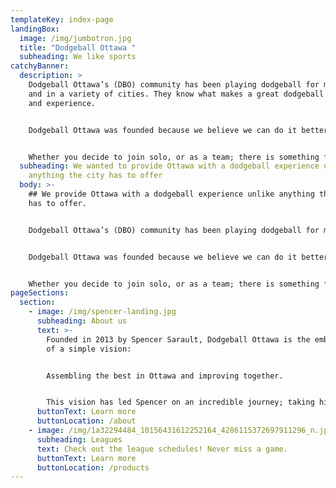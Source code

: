 ```yaml
---
templateKey: index-page
landingBox:
  image: /img/jumbotron.jpg
  title: "Dodgeball Ottawa "
  subheading: We like sports
catchyBanner:
  description: >
    Dodgeball Ottawa’s (DBO) community has been playing dodgeball for many years
    and in a variety of cities. They know what makes a great dodgeball community
    and experience. 


    Dodgeball Ottawa was founded because we believe we can do it better. We take pride in delivering high caliber play; elite athlete development; a friendly and informative community; and a wide range of leagues and events.


    Whether you decide to join solo, or as a team; there is something for you in Dodgeball Ottawa.
  subheading: We wanted to provide Ottawa with a dodgeball experience unlike
    anything the city has to offer
  body: >-
    ## We provide Ottawa with a dodgeball experience unlike anything the city
    has to offer.


    Dodgeball Ottawa’s (DBO) community has been playing dodgeball for many years and in a variety of cities. They know what makes a great dodgeball community and experience.


    Dodgeball Ottawa was founded because we believe we can do it better. We take pride in delivering high caliber play; elite athlete development; a friendly and informative community; and a wide range of leagues and events.


    Whether you decide to join solo, or as a team; there is something for you in Dodgeball Ottawa!
pageSections:
  section:
    - image: /img/spencer-landing.jpg
      subheading: About us
      text: >-
        Founded in 2013 by Spencer Sarault, Dodgeball Ottawa is the embodiment
        of a simple vision: 


        Assembling the best in Ottawa and improving together.


        This vision has led Spencer on an incredible journey; taking him, and other DBO members, across the globe in pursuit of playing dodgeball at the highest caliber.
      buttonText: Learn more
      buttonLocation: /about
    - image: /img/1a32294484_10156431612252164_4286115372697911296_n.jpg
      subheading: Leagues
      text: Check out the league schedules! Never miss a game.
      buttonText: Learn more
      buttonLocation: /products
---
```


